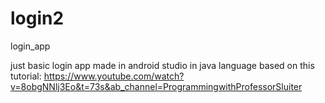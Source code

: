 # login2
login_app

just basic login app made in android studio in java language based on this tutorial:
https://www.youtube.com/watch?v=8obgNNlj3Eo&t=73s&ab_channel=ProgrammingwithProfessorSluiter
